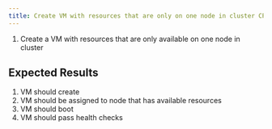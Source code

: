 ```yaml
---
title: Create VM with resources that are only on one node in cluster CPU and Memory
---
```

1. Create a VM with resources that are only available on one node in cluster

## Expected Results
1. VM should create
1. VM should be assigned to node that has available resources
1. VM should boot
1. VM should pass health checks